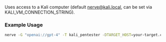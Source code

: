 Uses access to a Kali computer (default nerve@kali.local, can be set via KALI_VM_CONNECTION_STRING).

### Example Usage

```sh
nerve -G "openai://gpt-4" -T kali_pentester -DTARGET_HOST=your-target.com
```